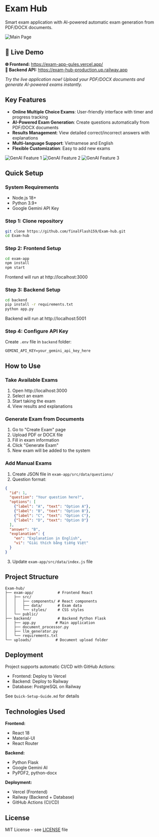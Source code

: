 # Exam Hub

Smart exam application with AI-powered automatic exam generation from PDF/DOCX documents.

![Main Page](images/main_page.png)

## 🚀 Live Demo

**🌐 Frontend:** https://exam-app-gules.vercel.app/  
**🔧 Backend API:** https://exam-hub-production.up.railway.app  

*Try the live application now! Upload your PDF/DOCX documents and generate AI-powered exams instantly.*

## Key Features

- **Online Multiple Choice Exams**: User-friendly interface with timer and progress tracking
- **AI-Powered Exam Generation**: Create questions automatically from PDF/DOCX documents
- **Results Management**: View detailed correct/incorrect answers with explanations
- **Multi-language Support**: Vietnamese and English
- **Flexible Customization**: Easy to add new exams

![GenAI Feature 1](images/genai1.png)
![GenAI Feature 2](images/genai2.png)
![GenAI Feature 3](images/genai3.png)

## Quick Setup

### System Requirements
- Node.js 18+
- Python 3.9+
- Google Gemini API Key

### Step 1: Clone repository
```bash
git clone https://github.com/finalFlash159/Exam-hub.git
cd Exam-hub
```

### Step 2: Frontend Setup
```bash
cd exam-app
npm install
npm start
```
Frontend will run at http://localhost:3000

### Step 3: Backend Setup
```bash
cd backend
pip install -r requirements.txt
python app.py
```
Backend will run at http://localhost:5001

### Step 4: Configure API Key
Create `.env` file in `backend` folder:
```
GEMINI_API_KEY=your_gemini_api_key_here
```

## How to Use

### Take Available Exams
1. Open http://localhost:3000
2. Select an exam
3. Start taking the exam
4. View results and explanations

### Generate Exam from Documents
1. Go to "Create Exam" page
2. Upload PDF or DOCX file
3. Fill in exam information
4. Click "Generate Exam"
5. New exam will be added to the system

### Add Manual Exams
1. Create JSON file in `exam-app/src/data/questions/`
2. Question format:
```json
{
  "id": 1,
  "question": "Your question here?",
  "options": [
    {"label": "A", "text": "Option A"},
    {"label": "B", "text": "Option B"},
    {"label": "C", "text": "Option C"},
    {"label": "D", "text": "Option D"}
  ],
  "answer": "B",
  "explanation": {
    "en": "Explanation in English",
    "vi": "Giải thích bằng tiếng Việt"
  }
}
```
3. Update `exam-app/src/data/index.js` file

## Project Structure

```
Exam-hub/
├── exam-app/           # Frontend React
│   ├── src/
│   │   ├── components/ # React components
│   │   ├── data/       # Exam data
│   │   └── styles/     # CSS styles
│   └── public/
├── backend/            # Backend Python Flask
│   ├── app.py         # Main application
│   ├── document_processor.py
│   ├── llm_generator.py
│   └── requirements.txt
└── uploads/           # Document upload folder
```

## Deployment

Project supports automatic CI/CD with GitHub Actions:
- Frontend: Deploy to Vercel
- Backend: Deploy to Railway
- Database: PostgreSQL on Railway

See `Quick-Setup-Guide.md` for details

## Technologies Used

**Frontend:**
- React 18
- Material-UI
- React Router

**Backend:**
- Python Flask
- Google Gemini AI
- PyPDF2, python-docx

**Deployment:**
- Vercel (Frontend)
- Railway (Backend + Database)
- GitHub Actions (CI/CD)

## License

MIT License - see [LICENSE](LICENSE) file
